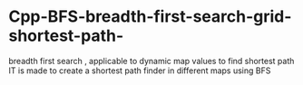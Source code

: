 # Cpp-BFS-breadth-first-search-grid-shortest-path-
breadth first search , applicable to  dynamic map values to find  shortest path 
IT is made to create a shortest path finder in different maps using BFS 
